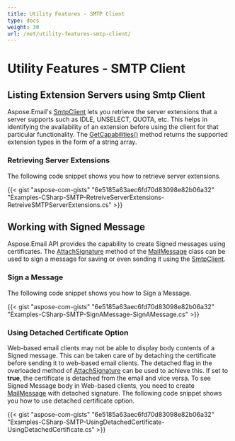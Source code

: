 ```yaml
---
title: Utility Features - SMTP Client
type: docs
weight: 30
url: /net/utility-features-smtp-client/
---
```


# Utility Features - SMTP Client
## **Listing Extension Servers using Smtp Client**
Aspose.Email's [SmtpClient](https://apireference.aspose.com/net/email/aspose.email.clients.smtp/smtpclient) lets you retrieve the server extensions that a server supports such as IDLE, UNSELECT, QUOTA, etc. This helps in identifying the availability of an extension before using the client for that particular functionality. The [GetCapabilities()](https://apireference.aspose.com/net/email/aspose.email.clients/emailclient/methods/getcapabilities) method returns the supported extension types in the form of a string array.
### **Retrieving Server Extensions**
The following code snippet shows you how to retrieve server extensions.



{{< gist "aspose-com-gists" "6e5185a63aec6fd70d83098e82b06a32" "Examples-CSharp-SMTP-RetreiveServerExtensions-RetreiveSMTPServerExtensions.cs" >}}
## **Working with Signed Message**
Aspose.Email API provides the capability to create Signed messages using certificates. The [AttachSignature](https://apireference.aspose.com/net/email/aspose.email/mailmessage/methods/attachsignature/index) method of the [MailMessage](https://apireference.aspose.com/net/email/aspose.email/mailmessage) class can be used to sign a message for saving or even sending it using the [SmtpClient](https://apireference.aspose.com/net/email/aspose.email.clients.smtp/smtpclient).
### **Sign a Message**
The following code snippet shows you how to Sign a Message.



{{< gist "aspose-com-gists" "6e5185a63aec6fd70d83098e82b06a32" "Examples-CSharp-SMTP-SignAMessage-SignAMessage.cs" >}}
### **Using Detached Certificate Option**
Web-based email clients may not be able to display body contents of a Signed message. This can be taken care of by detaching the certificate before sending it to web-based email clients. The detached flag in the overloaded method of [AttachSignature](https://apireference.aspose.com/net/email/aspose.email/mailmessage/methods/attachsignature/index) can be used to achieve this. If set to **true**, the certificate is detached from the email and vice versa. To see Signed Message body in Web-based clients, you need to create [MailMessage](https://apireference.aspose.com/net/email/aspose.email/mailmessage) with detached signature. The following code snippet shows you how to use detached certificate option.



{{< gist "aspose-com-gists" "6e5185a63aec6fd70d83098e82b06a32" "Examples-CSharp-SMTP-UsingDetachedCertificate-UsingDetachedCertificate.cs" >}}
